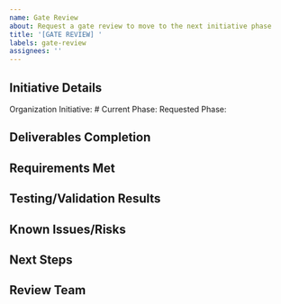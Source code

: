 ```yaml
---
name: Gate Review
about: Request a gate review to move to the next initiative phase
title: '[GATE REVIEW] '
labels: gate-review
assignees: ''
---
```


## Initiative Details
Organization Initiative: #<!-- Replace with initiative number -->
Current Phase: <!-- Current initiative phase -->
Requested Phase: <!-- Phase you're requesting approval for -->

## Deliverables Completion
<!-- List all deliverables with their status -->

## Requirements Met
<!-- Confirm that all requirements for this phase have been met -->

## Testing/Validation Results
<!-- Summarize testing and validation results -->

## Known Issues/Risks
<!-- List any known issues or risks -->

## Next Steps
<!-- Outline next steps following approval -->

## Review Team
<!-- List required reviewers -->